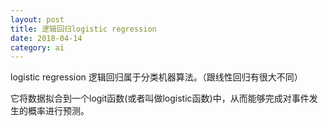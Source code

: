 ```yaml
---
layout: post
title: 逻辑回归logistic regression
date: 2018-04-14
category: ai
---
```


logistic regression 逻辑回归属于分类机器算法。（跟线性回归有很大不同）

它将数据拟合到一个logit函数(或者叫做logistic函数)中，从而能够完成对事件发生的概率进行预测。
